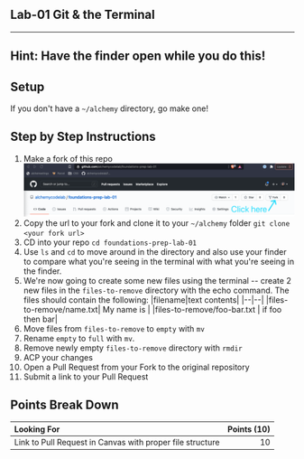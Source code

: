 ## Lab-01 Git & the Terminal

---

## Hint: Have the finder open while you do this!

## Setup

If you don't have a `~/alchemy` directory, go make one!

## Step by Step Instructions

1. Make a fork of this repo
   ![](./fork-repo.png)
1. Copy the url to your fork and clone it to your `~/alchemy` folder
   `git clone <your fork url>`
1. CD into your repo
   `cd foundations-prep-lab-01`
1. Use `ls` and `cd` to move around in the directory and also use your finder to compare what you're seeing in the terminal with what you're seeing in the finder.
1. We're now going to create some new files using the terminal -- create 2 new files in the `files-to-remove` directory with the echo command. The files should contain the following:
   |filename|text contents|
   |--|--|
   |files-to-remove/name.txt| My name is <your name> |
   |files-to-remove/foo-bar.txt | if foo then bar|
1. Move files from `files-to-remove` to `empty` with `mv`
1. Rename `empty` to `full` with `mv`.
1. Remove newly empty `files-to-remove` directory with `rmdir`
1. ACP your changes
1. Open a Pull Request from your Fork to the original repository
1. Submit a link to your Pull Request

## Points Break Down

| Looking For                                               | Points (10) |
| :-------------------------------------------------------- | ----------: |
| Link to Pull Request in Canvas with proper file structure |          10 |
